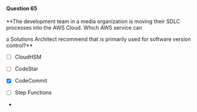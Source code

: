 #### Question  65


**The development team in a media organization is moving their SDLC processes into the AWS Cloud. Which AWS service can

a Solutions Architect recommend that is primarily used for software version control?**


- [ ] CloudHSM


- [ ] CodeStar


- [x] CodeCommit


- [ ] Step Functions


*